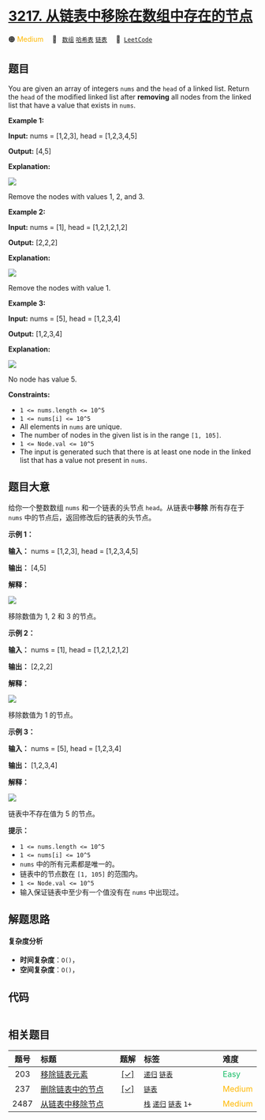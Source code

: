# [3217. 从链表中移除在数组中存在的节点](https://leetcode.com/problems/delete-nodes-from-linked-list-present-in-array)

🟠 <font color=#ffb800>Medium</font>&emsp; 🔖&ensp; [`数组`](/outline/tag/array.md) [`哈希表`](/outline/tag/hash-table.md) [`链表`](/outline/tag/linked-list.md)&emsp; 🔗&ensp;[`LeetCode`](https://leetcode.com/problems/delete-nodes-from-linked-list-present-in-array)

## 题目

You are given an array of integers `nums` and the `head` of a linked list.
Return the `head` of the modified linked list after **removing** all nodes
from the linked list that have a value that exists in `nums`.



**Example 1:**

**Input:** nums = [1,2,3], head = [1,2,3,4,5]

**Output:** [4,5]

**Explanation:**

**![](https://assets.leetcode.com/uploads/2024/06/11/linkedlistexample0.png)**

Remove the nodes with values 1, 2, and 3.

**Example 2:**

**Input:** nums = [1], head = [1,2,1,2,1,2]

**Output:** [2,2,2]

**Explanation:**

![](https://assets.leetcode.com/uploads/2024/06/11/linkedlistexample1.png)

Remove the nodes with value 1.

**Example 3:**

**Input:** nums = [5], head = [1,2,3,4]

**Output:** [1,2,3,4]

**Explanation:**

**![](https://assets.leetcode.com/uploads/2024/06/11/linkedlistexample2.png)**

No node has value 5.



**Constraints:**

  * `1 <= nums.length <= 10^5`
  * `1 <= nums[i] <= 10^5`
  * All elements in `nums` are unique.
  * The number of nodes in the given list is in the range `[1, 105]`.
  * `1 <= Node.val <= 10^5`
  * The input is generated such that there is at least one node in the linked list that has a value not present in `nums`.


## 题目大意

给你一个整数数组 `nums` 和一个链表的头节点 `head`。从链表中**移除** 所有存在于 `nums` 中的节点后，返回修改后的链表的头节点。



**示例 1：**

**输入：** nums = [1,2,3], head = [1,2,3,4,5]

**输出：** [4,5]

**解释：**

**![](https://assets.leetcode.com/uploads/2024/06/11/linkedlistexample0.png)**

移除数值为 1, 2 和 3 的节点。

**示例 2：**

**输入：** nums = [1], head = [1,2,1,2,1,2]

**输出：** [2,2,2]

**解释：**

![](https://assets.leetcode.com/uploads/2024/06/11/linkedlistexample1.png)

移除数值为 1 的节点。

**示例 3：**

**输入：** nums = [5], head = [1,2,3,4]

**输出：** [1,2,3,4]

**解释：**

**![](https://assets.leetcode.com/uploads/2024/06/11/linkedlistexample2.png)**

链表中不存在值为 5 的节点。



**提示：**

  * `1 <= nums.length <= 10^5`
  * `1 <= nums[i] <= 10^5`
  * `nums` 中的所有元素都是唯一的。
  * 链表中的节点数在 `[1, 105]` 的范围内。
  * `1 <= Node.val <= 10^5`
  * 输入保证链表中至少有一个值没有在 `nums` 中出现过。


## 解题思路

#### 复杂度分析

- **时间复杂度**：`O()`，
- **空间复杂度**：`O()`，

## 代码

```javascript

```

## 相关题目

<!-- prettier-ignore -->
| 题号 | 标题 | 题解 | 标签 | 难度 |
| :------: | :------ | :------: | :------ | :------ |
| 203 | [移除链表元素](https://leetcode.com/problems/remove-linked-list-elements) | [[✓]](/problem/0203) |  [`递归`](/outline/tag/recursion.md) [`链表`](/outline/tag/linked-list.md) | <font color=#15bd66>Easy</font> |
| 237 | [删除链表中的节点](https://leetcode.com/problems/delete-node-in-a-linked-list) | [[✓]](/problem/0237) |  [`链表`](/outline/tag/linked-list.md) | <font color=#ffb800>Medium</font> |
| 2487 | [从链表中移除节点](https://leetcode.com/problems/remove-nodes-from-linked-list) |  |  [`栈`](/outline/tag/stack.md) [`递归`](/outline/tag/recursion.md) [`链表`](/outline/tag/linked-list.md) `1+` | <font color=#ffb800>Medium</font> |

<style>
.blue {
    background-color: #096dd9;
    padding: 0.25rem 0.5rem;
    margin: 0;
    font-size: 0.85em;
    border-radius: 3px;
    color: white;
    font-weight: 500;
}
table th:first-of-type { width: 10%; }
table th:nth-of-type(2) { width: 35%; }
table th:nth-of-type(3) { width: 10%; }
table th:nth-of-type(4) { width: 35%; }
table th:nth-of-type(5) { width: 10%; }
</style>
